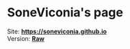 # SoneViconia's page

Site: __https://soneviconia.github.io__ <br>
Version: __[Raw](https://raw.githubusercontent.com/soneviconia/soneviconia.github.io/main/version.md)__
